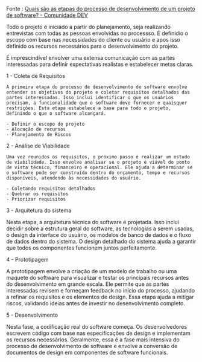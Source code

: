 
Fonte : [Quais são as etapas do processo de desenvolvimento de um projeto de software? - Comunidade DEV](https://dev.to/igor_ag_aaa2341e64b1f4cb4/what-are-the-steps-of-the-development-process-for-a-software-project-31jd)

Todo o projeto é iniciado a partir do planejamento, seja realizando entrevistas com todas as pessoas envolvidas no processso. É definidio o escopo com base nas necessidades do cliente ou usuário e apos isso definido os recursos necessários para o desenvolvimento do projeto.

É imprescindível envolver uma extensa comunicação com as partes interessadas para definir expectativas realistas e estabelecer metas claras. 


1 - Coleta de Requisitos

	A primeira etapa do processo de desenvolvimento de software envolve entender os objetivos do projeto e coletar requisitos detalhados das partes interessadas. Isso inclui identificar o que os usuários precisam, a funcionalidade que o software deve fornecer e quaisquer restrições. Esta etapa estabelece a base para todo o projeto, definindo o que o software alcançará.

	- Definir o escopo do projeto
	- Alocação de recursos
	- Planejamento de Riscos

2 - Análise de Viabilidade

	Uma vez reunidos os requisitos, o próximo passo é realizar um estudo de viabilidade. Isso envolve analisar se o projeto é viável do ponto de vista técnico, financeiro e operacional. Ele ajuda a determinar se o software pode ser construído dentro do orçamento, tempo e recursos disponíveis, atendendo às necessidades do usuário.

	- Coletando requisitos detalhados
	- Quebrar os requisitos
	- Priorizar requisitos


3 - Arquitetura do sistema 

Nesta etapa, a arquitetura técnica do software é projetada. Isso inclui decidir sobre a estrutura geral do software, as tecnologias a serem usadas, o design da interface do usuário, os modelos de banco de dados e o fluxo de dados dentro do sistema. O design detalhado do sistema ajuda a garantir que todos os componentes funcionem juntos perfeitamente.

4 - Prototipagem

A prototipagem envolve a criação de um modelo de trabalho ou uma maquete do software para visualizar e testar os principais recursos antes do desenvolvimento em grande escala. Ele permite que as partes interessadas revisem e forneçam feedback no início do processo, ajudando a refinar os requisitos e os elementos de design. Essa etapa ajuda a mitigar riscos, validando ideias antes de investir no desenvolvimento completo.

5 - Desenvolvimento

Nesta fase, a codificação real do software começa. Os desenvolvedores escrevem código com base nas especificações de design e implementam os recursos necessários. Geralmente, essa é a fase mais intensiva do processo de desenvolvimento de software e envolve a conversão de documentos de design em componentes de software funcionais.